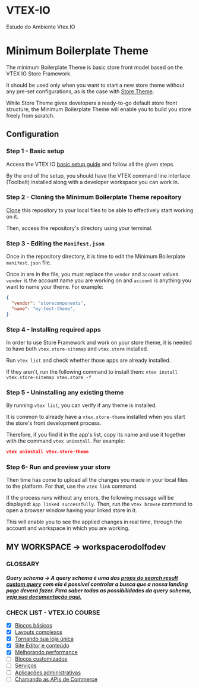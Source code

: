 # VTEX-IO
Estudo do Ambiente Vtex.IO 

# Minimum Boilerplate Theme

The minimum Boilerplate Theme is basic store front model based on the VTEX IO Store Framework.

It should be used only when you want to start a new store theme without any pre-set configurations, as is the case with [Store Theme](https://github.com/vtex-apps/store-theme). 

While Store Theme gives developers a ready-to-go default store front structure, the Minimum Boilerplate Theme will enable you to build you store freely from scratch.

## Configuration

### Step 1 -  Basic setup

Access the VTEX IO [basic setup guide](https://vtex.io/docs/getting-started/build-stores-with-store-framework/2) and follow all the given steps. 

By the end of the setup, you should have the VTEX command line interface (Toolbelt) installed along with a developer workspace you can work in.

### Step 2 - Cloning the Minimum Boilerplate Theme repository

[Clone](https://help.github.com/en/github/creating-cloning-and-archiving-repositories/cloning-a-repository) this repository to your local files to be able to effectively start working on it.

Then, access the repository's directory using your terminal. 

### Step 3 - Editing the `Manifest.json`

Once in the repository directory, it is time to edit the Minimum Boilerplate `manifest.json` file. 

Once in are in the file, you must replace the `vendor` and `account` values. `vendor` is the account name you are working on and `account` is anything you want to name your theme. For example:

```json
{
  "vendor": "storecomponents",
  "name": "my-test-theme",
}
```

### Step 4 -  Installing required apps

In order to use Store Framework and work on your store theme, it is needed to have both `vtex.store-sitemap` and `vtex.store` installed.

Run  `vtex list`  and check whether those apps are already installed. 

If they aren't, run the following command to install them: `vtex install vtex.store-sitemap vtex.store -f`

### Step 5 -  Uninstalling any existing theme

By running `vtex list`,  you can verify if any theme is installed.

It is common to already have a `vtex.store-theme`  installed when you start the store's front development process. 

Therefore, if you find it in the app's list, copy its name and use it together with the command `vtex uninstall`. For example:

```json
vtex uninstall vtex.store-theme
```

### Step 6- Run and preview your store

Then time has come to upload all the changes you made in your local files to the platform. For that, use the `vtex link` command. 

If the process runs without any errors, the following message will be displayed: `App linked successfully`. Then, run the `vtex browse` command to open a browser window having your linked store in it.

This will enable you to see the applied changes in real time, through the account and workspace in which you are working.

## MY WORKSPACE -> workspacerodolfodev


### GLOSSARY

##### Query schema -> A query schema é uma das [props do search result custom query](https://developers.vtex.com/vtex-developer-docs/docs/vtex-search-result) com ela é possível controlar a busca que a nossa landing page deverá fazer. Para saber todas as possibilidades da query schema, [veja sua documentação aqui.](https://developers.vtex.com/vtex-developer-docs/docs/vtex-search-result#step-3---defining-how-the-search-query-data-should-be-fetched)


### CHECK LIST -  VTEX.IO COURSE

- [x] [Blocos básicos](https://learn.vtex.com/docs/course-basic-blocks-lang-pt)
- [x] [Layouts complexos](https://learn.vtex.com/docs/course-layout-blocks-lang-pt)
- [x] [Tornando sua loja única](https://learn.vtex.com/docs/course-styles-course-lang-pt)
- [x] [Site Editor e conteúdo](https://learn.vtex.com/docs/course-content-workflow-lang-pt)
- [x] [Melhorando performance](https://learn.vtex.com/docs/course-store-performance-lang-pt)
- [ ] [Blocos customizados](https://learn.vtex.com/docs/course-store-block-lang-pt)
- [ ] [Serviços](https://learn.vtex.com/docs/course-service-course-lang-pt)
- [ ] [Aplicações administrativas](https://learn.vtex.com/docs/course-admin-lang-pt)
- [ ] [Chamando as APIs de Commerce](https://learn.vtex.com/docs/course-calling-commerce-apis-lang-pt)
